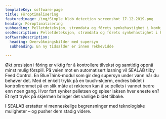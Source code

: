```yaml
---
templateKey: software-page
title: Fôroptimalisering
featuredimage: /img/Simple blob detection_screenshot_17.12.2019.png
heading: Fôroptimalisering
subheading: Pelletdeteksjon, strømdata og fôrets synkehastighet i kombinasjon med historisk informasjon gir deg nødvendig beslutningsgrunnlag for optimalisert fôring. 
seoDescription: Pelletdeteksjon, strømdata og fôrets synkehastighet i kombinasjon med historisk informasjon gir deg nødvendig beslutningsgrunnlag for optimalisert fôring. 
softwareDescription: 
  heading: Overvåkningsbilder med supersyn
  subheading: En ny tidsalder er innen rekkevidde

---
```

Økt presisjon i fôring er viktig for å kontrollere tilvekst og samtidig oppnå minst mulig fôrspill. På veien mot en automatisert løsning vil SEALAB tilby Feed Control. En BlueThink-modul som gir deg supersyn under vann når du behøver det. Med et enkelt trykk på en touch-skjerm, endres bildet i kontrollrommet på en slik måte at røkteren kan å se pellets i vannet bedre enn noen gang. Hvor fort synker pelletsen og spiser laksen hver eneste en? Et nytt trykk på skjermen bringer det vanlige bildet tilbake.

I SEALAB erstatter vi menneskelige begrensninger med teknologiske muligheter
– og pusher dem stadig videre.